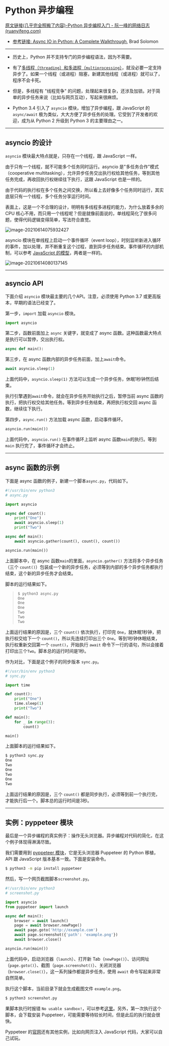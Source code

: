 # Python 异步编程

[原文链接(几乎完全照搬了内容)-Python 异步编程入门 - 阮一峰的网络日志 (ruanyifeng.com)](http://www.ruanyifeng.com/blog/2019/11/python-asyncio.html)

- [参考链接: Async IO in Python: A Complete Walkthrough](https://realpython.com/async-io-python/), Brad Solomon

-----

- 历史上，Python 并不支持专门的异步编程语法，因为不需要。
- 有了[多线程（`threading`）和多进程（`multiprocessing`）](https://timber.io/blog/multiprocessing-vs-multithreading-in-python-what-you-need-to-know/)，就没必要一定支持异步了。如果一个线程（或进程）阻塞，新建其他线程（或进程）就可以了，程序不会卡死。
- 但是，多线程有 "线程竞争" 的问题，处理起来很复杂，还涉及加锁。对于简单的异步任务来说（比如与网页互动），写起来很麻烦。

- Python 3.4 引入了 `asyncio` 模块，增加了异步编程，跟 JavaScript 的`async/await` 极为类似，大大方便了异步任务的处理。它受到了开发者的欢迎，成为从 Python 2 升级到 Python 3 的主要理由之一。

----

## asyncio 的设计

`asyncio` 模块最大特点就是，只存在一个线程，跟 JavaScript 一样。

由于只有一个线程，就不可能多个任务同时运行。asyncio 是"多任务合作"模式（cooperative multitasking），允许异步任务交出执行权给其他任务，等到其他任务完成，再收回执行权继续往下执行，这跟 JavaScript 也是一样的。

由于代码的执行权在多个任务之间交换，所以看上去好像多个任务同时运行，其实底层只有一个线程，多个任务分享运行时间。

表面上，这是一个不合理的设计，明明有多线程多进程的能力，为什么放着多余的 CPU 核心不用，而只用一个线程呢？但是就像前面说的，单线程简化了很多问题，使得代码逻辑变得简单，写法符合直觉。

![image-20210614075932427](http://cdn.ayusummer233.top/img/image-20210614075932427.png)

asyncio 模块在单线程上启动一个事件循环（event loop），时刻监听新进入循环的事件，加以处理，并不断重复这个过程，直到异步任务结束。事件循环的内部机制，可以参考 [JavaScript 的模型](https://wangdoc.com/javascript/async/general.html)，两者是一样的。

![image-20210614080137145](http://cdn.ayusummer233.top/img/image-20210614080137145.png)

----

## asyncio API

下面介绍 `asyncio` 模块最主要的几个API。注意，必须使用 Python 3.7 或更高版本，早期的语法已经变了。

第一步，`import` 加载 `asyncio` 模块。

```python
import asyncio
```

第二步，函数前面加上 `async` 关键字，就变成了 async 函数。这种函数最大特点是执行可以暂停，交出执行权。

```python
async def main():
```

第三步，在 async 函数内部的异步任务前面，加上`await`命令。

```python
await asyncio.sleep(1)
```

上面代码中，`asyncio.sleep(1)` 方法可以生成一个异步任务，休眠1秒钟然后结束。

执行引擎遇到`await`命令，就会在异步任务开始执行之后，暂停当前 async 函数的执行，把执行权交给其他任务。等到异步任务结束，再把执行权交回 async 函数，继续往下执行。

第四步，`async.run()` 方法加载 async 函数，启动事件循环。

```python
asyncio.run(main())
```

上面代码中，`asyncio.run()` 在事件循环上监听 async 函数`main`的执行。等到 `main` 执行完了，事件循环才会终止。

----

## async 函数的示例

下面是 async 函数的例子，新建一个脚本`async.py`，代码如下。

```python
#!/usr/bin/env python3
# async.py

import asyncio

async def count():
    print("One")
    await asyncio.sleep(1)
    print("Two")

async def main():
    await asyncio.gather(count(), count(), count())

asyncio.run(main())
```

上面脚本中，在 async 函数`main`的里面，`asyncio.gather()` 方法将多个异步任务（三个 `count()`）包装成一个新的异步任务，必须等到内部的多个异步任务都执行结束，这个新的异步任务才会结束。

脚本的运行结果如下。

> ```bash
> $ python3 async.py
> One
> One
> One
> Two
> Two
> Two
> ```

上面运行结果的原因是，三个 `count()` 依次执行，打印完 `One`，就休眠1秒钟，把执行权交给下一个 `count()`，所以先连续打印出三个 `One`。等到1秒钟休眠结束，执行权重新交回第一个 `count()`，开始执行 `await` 命令下一行的语句，所以会接着打印出三个`Two`。脚本总的运行时间是1秒。

作为对比，下面是这个例子的同步版本 `sync.py`。

```python
#!/usr/bin/env python3
# sync.py

import time

def count():
    print("One")
    time.sleep(1)
    print("Two")

def main():
    for _ in range(3):
        count()

main()
```

上面脚本的运行结果如下。

```bash
$ python3 sync.py 
One
Two
One
Two
One
Two
```

上面运行结果的原因是，三个 `count()` 都是同步执行，必须等到前一个执行完，才能执行后一个。脚本总的运行时间是3秒。



---

## 实例：pyppeteer 模块

最后是一个异步编程的真实例子：操作无头浏览器。异步编程对代码的简化，在这个例子体现得淋漓尽致。

我们需要用到 [pyppeteer 模块](https://pypi.org/project/pyppeteer/)，它是无头浏览器 Puppeteer 的 Python 移植，API 跟 JavaScript 版本基本一致。下面是安装命令。

```bash
$ python3 -m pip install pyppeteer
```

然后，写一个网页截图脚本`screenshot.py`。

```python
#!/usr/bin/env python3
# screenshot.py

import asyncio
from pyppeteer import launch

async def main():
    browser = await launch()
    page = await browser.newPage()
    await page.goto('http://example.com')
    await page.screenshot({'path': 'example.png'})
    await browser.close()

asyncio.run(main())
```

上面代码中，启动浏览器（`launch`）、打开新 Tab（`newPage()`）、访问网址（`page.goto()`）、截图（`page.screenshot()`）、关闭浏览器（`browser.close()`），这一系列操作都是异步任务，使用 `await` 命令写起来非常自然简单。

执行这个脚本，当前目录下就会生成截图文件 `example.png`。

```bash
$ python3 screenshot.py
```

果脚本执行时报错 `No usable sandbox!`，可以参考[这里](https://github.com/GoogleChrome/puppeteer/blob/master/docs/troubleshooting.md#setting-up-chrome-linux-sandbox)。另外，第一次执行这个脚本，会下载安装 Puppeteer，可能需要等待较长时间，但是此后的执行就会很快。

Pyppeteer 的[官网](https://miyakogi.github.io/pyppeteer/)还有其他实例，比如向网页注入 JavaScript 代码，大家可以自己试玩。

